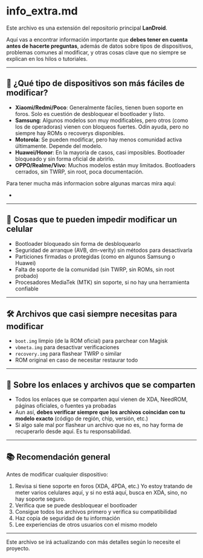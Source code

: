# info\_extra.md

Este archivo es una extensión del repositorio principal **LanDroid**.

Aquí vas a encontrar información importante que **debes tener en cuenta antes de hacerte preguntas**, además de datos sobre tipos de dispositivos, problemas comunes al modificar, y otras cosas clave que no siempre se explican en los hilos o tutoriales.

---

## 📌 ¿Qué tipo de dispositivos son más fáciles de modificar?

* **Xiaomi/Redmi/Poco**: Generalmente fáciles, tienen buen soporte en foros. Solo es cuestión de desbloquear el bootloader y listo.
* **Samsung**: Algunos modelos son muy modificables, pero otros (como los de operadoras) vienen con bloqueos fuertes. Odin ayuda, pero no siempre hay ROMs o recoverys disponibles.
* **Motorola**: Se pueden modificar, pero hay menos comunidad activa últimamente. Depende del modelo.
* **Huawei/Honor**: En la mayoría de casos, casi imposibles. Bootloader bloqueado y sin forma oficial de abrirlo.
* **OPPO/Realme/Vivo**: Muchos modelos están muy limitados. Bootloaders cerrados, sin TWRP, sin root, poca documentación.

Para tener mucha más informacion sobre algunas marcas mira aquí:

*

---

## 🚫 Cosas que te pueden impedir modificar un celular

* Bootloader bloqueado sin forma de desbloquearlo
* Seguridad de arranque (AVB, dm-verity) sin métodos para desactivarla
* Particiones firmadas o protegidas (como en algunos Samsung o Huawei)
* Falta de soporte de la comunidad (sin TWRP, sin ROMs, sin root probado)
* Procesadores MediaTek (MTK) sin soporte, si no hay una herramienta confiable

---

## 🛠 Archivos que casi siempre necesitas para modificar

* `boot.img` limpio (de la ROM oficial) para parchear con Magisk
* `vbmeta.img` para desactivar verificaciones
* `recovery.img` para flashear TWRP o similar
* ROM original en caso de necesitar restaurar todo

---

## 🔗 Sobre los enlaces y archivos que se comparten

* Todos los enlaces que se comparten aquí vienen de XDA, NeedROM, páginas oficiales, o fuentes ya probadas
* Aun así, **debes verificar siempre que los archivos coincidan con tu modelo exacto** (código de región, chip, versión, etc.)
* Si algo sale mal por flashear un archivo que no es, no hay forma de recuperarlo desde aquí. Es tu responsabilidad.

---

## 📚 Recomendación general

Antes de modificar cualquier dispositivo:

1. Revisa si tiene soporte en foros (XDA, 4PDA, etc.) Yo estoy tratando de meter varios celulares aquí, y si no está aquí, busca en XDA, sino, no hay soporte seguro.
2. Verifica que se puede desbloquear el bootloader
3. Consigue todos los archivos primero y verifica su compatibilidad
4. Haz copia de seguridad de tu información
5. Lee experiencias de otros usuarios con el mismo modelo

---

Este archivo se irá actualizando con más detalles según lo necesite el proyecto.
